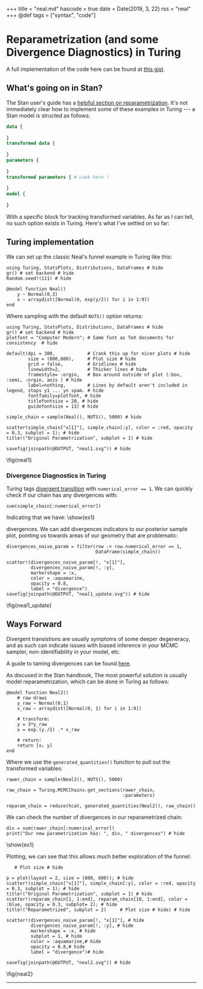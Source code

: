 +++
title = "neal.md"
hascode = true
date = Date(2019, 3, 22)
rss = "neal"
+++
@def tags = ["syntax", "code"]


# Reparametrization (and some Divergence Diagnostics) in Turing

A full implementation of the code here can be found at [this gist](https://gist.github.com/JasonPekos/65638ff5d19ef2eafb772f8242b911c8).
## What's going on in Stan?

The Stan user's guide has a [helpful section on reparametrization](https://mc-stan.org/docs/2_29/stan-users-guide/reparameterization.html). It's not immediately clear how to implement some of these examples in Turing --- a Stan model is structed as follows:

```Stan
data {
  
}
transformed data {
  
}
parameters {
  
}
transformed parameters { # Look here !
  
}
model {
  
}
```

With a specific block for tracking transformed variables. As far as I can tell, no such option exists in Turing. Here's what I've settled on so far: 

## Turing implementation

We can set up the classic Neal's funnel example in Turing like this:

```julia:./code/ex1
using Turing, StatsPlots, Distributions, DataFrames # hide
gr() # set backend # hide
Random.seed!(111) # hide

@model function Neal()
    y ~ Normal(0,3)
    x ~ arraydist([Normal(0, exp(y/2)) for i in 1:9])
end
```

Where sampling with the default `NUTS()` option returns:

```julia:./code/ex1
using Turing, StatsPlots, Distributions, DataFrames # hide
gr() # set backend # hide
plotfont = "Computer Modern"; # Same font as TeX documents for consistency  # hide

default(dpi = 300,            # Crank this up for nicer plots # hide
        size = (800,600),     # Plot size # hide
        grid = false,         # Gridlines # hide
        linewidth=2,          # Thicker lines # hide
        framestyle= :orgin,   # Box around outside of plot (:box, :semi, :orgin, axis ) # hide
        label=nothing,        # Lines by default aren't included in legend, stops y1 ... yn spam. # hide
        fontfamily=plotfont, # hide
        titlefontsize = 20, # hide
        guidefontsize = 13) # hide

simple_chain = sample(Neal(), NUTS(), 5000) # hide

scatter(simple_chain["x[1]"], simple_chain[:y], color = :red, opacity = 0.3, subplot = 1); # hide
title!("Original Parametrization", subplot = 1) # hide 

savefig(joinpath(@OUTPUT, "neal1.svg")) # hide
```
\fig{neal1}

### Divergence Diagnostics in Turing

Turing tags [divergent transition](https://mc-stan.org/docs/reference-manual/divergent-transitions.html) with `numerical_error == 1`. We can quickly check if our chain has any divergences with:

```julia:./code/ex1
sum(simple_chain[:numerical_error])
```

Indicating that we have:
\show{ex1}

divergences. We can add divergences indicators to our posterior sample plot, 
pointing us towards areas of our geometry that are 
problematic:

```julia:./code/ex1
divergences_naive_param = filter(row -> row.numerical_error == 1,
                                 DataFrame(simple_chain))

scatter!(divergences_naive_param[!, "x[1]"],
         divergences_naive_param[!, :y],
         markershape = :x,
         color = :aquamarine,
         opacity = 0.8,
         label = "divergence")
savefig(joinpath(@OUTPUT, "neal1_update.svg")) # hide
```

\fig{neal1_update}

## Ways Forward

Divergent transistions are usually symptoms of some deeper degeneracy, and as such can indicate 
issues with biased inference in your MCMC sampler, non-identifiability in your model, etc.

A guide to taming divergences can be found [here](https://mc-stan.org/misc/warnings.html). 

As discused in the Stan handbook, The most powerful solution is 
usually model reparametrization, which can be done in Turing as follows:

```julia:./code/ex1
@model function Neal2()
    # raw draws
    y_raw ~ Normal(0,1)
    x_raw ~ arraydist([Normal(0, 1) for i in 1:9])

    # transform:
    y = 3*y_raw
    x = exp.(y./2) .* x_raw

    # return:
    return [x; y]
end
```

Where we use the `generated_quantities()` function to pull out the transformed variables:

```julia:./code/ex1
rawer_chain = sample(Neal2(), NUTS(), 5000)

raw_chain = Turing.MCMCChains.get_sections(rawer_chain,
                                           :parameters)

reparam_chain = reduce(hcat, generated_quantities(Neal2(), raw_chain))
```

We can check the number of divergences in our reparametrized chain:

```julia:./code/ex1
div = sum(rawer_chain[:numerical_error])
print("Our new parametrization has: ", div, " divergences") # hide
```
\show{ex1}




Plotting, we can see that this allows much better exploration of the funnel:

```julia:./code/ex1
   # Plot size # hide

p = plot(layout = 2, size = (800, 600)); # hide
scatter!(simple_chain["x[1]"], simple_chain[:y], color = :red, opacity = 0.3, subplot = 1); # hide
title!("Original Parametrization", subplot = 1) # hide
scatter!(reparam_chain[1, 1:end], reparam_chain[10, 1:end], color = :blue, opacity = 0.3, subplot= 2); # hide
title!("Reparametrized", subplot = 2)     # Plot size # hide) # hide

scatter!(divergences_naive_param[!, "x[1]"], # hide
         divergences_naive_param[!, :y], # hide
         markershape = :x, # hide
         subplot = 1, # hide
         color = :aquamarine,# hide
         opacity = 0.8,# hide
         label = "divergence")# hide

savefig(joinpath(@OUTPUT, "neal2.svg")) # hide
```
\fig{neal2}


---

